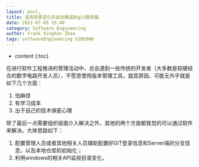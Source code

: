 ```yaml
---
layout: post,
title: 监视目录变化并自动推送到git服务器
date: 2021-07-05 15:40
category: Software Engineering
author: Frank Xinghan Zhao
tags: softwareEngineering GJB5000
---
```



* content
{:toc}


在进行软件工程推进的管理活动中，总会遇到一些传统的开发者（大多数是软硬结合的数字电路开发人员），不愿意使用版本管理工具，就其原因，可能无外乎就是如下几个方面：

1. 怕麻烦
2. 有学习成本
3. 出于自己的技术保密心理

除了最后一点需要组织层面介入解决之外，其他的两个方面都我觉的可以通过软件来解决。大体思路如下：

1. 配置管理人员或者其他相关人员辅助配置好GIT登录信息和Server端的分支信息，以及本地仓库的初始化；
1. 利用windows的相关API监视目录变化，
